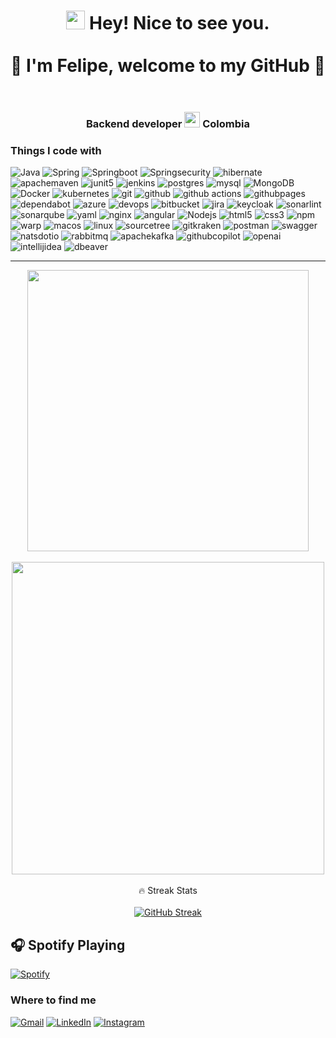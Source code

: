 <div align="center">
  <h1>
    <img src="https://emojis.slackmojis.com/emojis/images/1531849430/4246/blob-sunglasses.gif?1531849430" width="30"/> 
    Hey! Nice to see you.<br/><br/>
    👋 I'm Felipe, welcome to my GitHub 👋 <br/><br/>
    <h3 align="center">Backend developer <img src="https://img.icons8.com/?size=100&id=N8GN5w7Vt8qp&format=png&color=000000" width="25"/> Colombia </h3>
  </h1>
</div>

<h3>Things I code with</h3>
<p>
<img alt="Java" src="https://img.shields.io/badge/-Java-E8E8E8?style=flat-square&logo=java&logoColor=black" />
<img alt="Spring" src="https://img.shields.io/badge/-Spring-6DB33F?style=flat-square&logo=spring&logoColor=white" />
<img alt="Springboot" src="https://img.shields.io/badge/-Spring_Boot-6DB33F?style=flat-square&logo=springboot&logoColor=white" />
<img alt="Springsecurity" src="https://img.shields.io/badge/-Spring_Security-6DB33F?style=flat-square&logo=springsecurity&logoColor=white" />
<img alt="hibernate" src="https://img.shields.io/badge/-Hibernate-59666C?style=flat-square&logo=hibernate&logoColor=white" />
<img alt="apachemaven" src="https://img.shields.io/badge/-Apache_Maven-C71A36?style=flat-square&logo=apachemaven&logoColor=white" />
<img alt="junit5" src="https://img.shields.io/badge/-Junit5-25A162?style=flat-square&logo=junit5&logoColor=white" />
<img alt="jenkins" src="https://img.shields.io/badge/-Jenkins-D24939?style=flat-square&logo=jenkins&logoColor=white" />
<img alt="postgres" src="https://img.shields.io/badge/-PostgreSQL-4169E1?style=flat-square&logo=postgresql&logoColor=white" />
<img alt="mysql" src="https://img.shields.io/badge/-MySQL-4479A1?style=flat-square&logo=mysql&logoColor=white" />
<img alt="MongoDB" src="https://img.shields.io/badge/-MongoDB-13aa52?style=flat-square&logo=mongodb&logoColor=white" />
<img alt="Docker" src="https://img.shields.io/badge/-Docker-46a2f1?style=flat-square&logo=docker&logoColor=white" /> 
<img alt="kubernetes" src="https://img.shields.io/badge/-Kubernetes-326CE5?style=flat-square&logo=kubernetes&logoColor=white" /> 
<img alt="git" src="https://img.shields.io/badge/-Git-F05032?style=flat-square&logo=git&logoColor=white" />
<img alt="github" src="https://img.shields.io/badge/-Github-181717?style=flat-square&logo=github&logoColor=white" />
<img alt="github actions" src="https://img.shields.io/badge/-Github_Actions-2088FF?style=flat-square&logo=github-actions&logoColor=white" />
<img alt="githubpages" src="https://img.shields.io/badge/-GitHub_Pages-222222?style=flat-square&logo=githubpages&logoColor=white" />
<img alt="dependabot" src="https://img.shields.io/badge/-Dependabot-025E8C?style=flat-square&logo=dependabot&logoColor=white" />
<img alt="azure" src="https://img.shields.io/badge/-Azure-0052CC?style=flat-square&logo=azure&logoColor=white" />
<img alt="devops" src="https://img.shields.io/badge/-DevOps-0052CC?style=flat-square&logo=azure&logoColor=white" />
<img alt="bitbucket" src="https://img.shields.io/badge/-Bitbucket-0052CC?style=flat-square&logo=bitbucket&logoColor=white" />
<img alt="jira" src="https://img.shields.io/badge/-Jira-0052CC?style=flat-square&logo=jira&logoColor=white" />
<img alt="keycloak" src="https://img.shields.io/badge/-Keycloak-4D4D4D?style=flat-square&logo=keycloak&logoColor=white" />
<img alt="sonarlint" src="https://img.shields.io/badge/-Sonarlint-CB2029?style=flat-square&logo=sonarlint&logoColor=white" />
<img alt="sonarqube" src="https://img.shields.io/badge/-Sonarqube-4E9BCD?style=flat-square&logo=sonarqube&logoColor=white" />
<img alt="yaml" src="https://img.shields.io/badge/-YAML-CB171E?style=flat-square&logo=yaml&logoColor=white" />
<img alt="nginx" src="https://img.shields.io/badge/-NGINX-009639?style=flat-square&logo=nginx&logoColor=white" />
<img alt="angular" src="https://img.shields.io/badge/-Angular-DD0031?style=flat-square&logo=angular&logoColor=white" />
<img alt="Nodejs" src="https://img.shields.io/badge/-Nodejs-43853d?style=flat-square&logo=Node.js&logoColor=white" />
<img alt="html5" src="https://img.shields.io/badge/-HTML5-E34F26?style=flat-square&logo=html5&logoColor=white" />
<img alt="css3" src="https://img.shields.io/badge/-CSS3-1572B6?style=flat-square&logo=css3&logoColor=white" />
<img alt="npm" src="https://img.shields.io/badge/-NPM-CB3837?style=flat-square&logo=npm&logoColor=white" />
<img alt="warp" src="https://img.shields.io/badge/-Warp-01A4FF?style=flat-square&logo=warp&logoColor=white" />
<img alt="macos" src="https://img.shields.io/badge/-macOS-000000?style=flat-square&logo=macos&logoColor=white" />
<img alt="linux" src="https://img.shields.io/badge/-Linux-FCC624?style=flat-square&logo=linux&logoColor=white" />
<img alt="sourcetree" src="https://img.shields.io/badge/-Sourcetree-0052CC?style=flat-square&logo=sourcetree&logoColor=white" />
<img alt="gitkraken" src="https://img.shields.io/badge/-GitKraken-179287?style=flat-square&logo=gitkraken&logoColor=white" />
<img alt="postman" src="https://img.shields.io/badge/-Postman-FF6C37?style=flat-square&logo=postman&logoColor=white" />
<img alt="swagger" src="https://img.shields.io/badge/-Swagger-85EA2D?style=flat-square&logo=swagger&logoColor=white" />
<img alt="natsdotio" src="https://img.shields.io/badge/-Nats.io-27AAE1?style=flat-square&logo=natsdotio&logoColor=white" />
<img alt="rabbitmq" src="https://img.shields.io/badge/-Rabbitmq-FF6600?style=flat-square&logo=rabbitmq&logoColor=white" />
<img alt="apachekafka" src="https://img.shields.io/badge/-Apachekafka-231F20?style=flat-square&logo=apachekafka&logoColor=white" />
<img alt="githubcopilot" src="https://img.shields.io/badge/-GitHub_Copilot-000000?style=flat-square&logo=githubcopilot&logoColor=white" />
<img alt="openai" src="https://img.shields.io/badge/-OpenAI-412991?style=flat-square&logo=openai&logoColor=white" />
<img alt="intellijidea" src="https://img.shields.io/badge/-Intellij_IDEA-000000?style=flat-square&logo=intellijidea&logoColor=white" />
<img alt="dbeaver" src="https://img.shields.io/badge/-DBeaver-382923?style=flat-square&logo=dbeaver&logoColor=white" />


</p>

<hr/>

  <div align="center">
    <a href="https://github.com/FelipeLopez360">
        <img src="https://github-readme-stats.vercel.app/api?username=FelipeLopez360&layout=compact&theme=dark" width="450"/>
    </a>
    <br/><br/>
    <a href="https://github.com/FelipeLopez360">
        <img src="https://github-readme-stats.vercel.app/api/top-langs/?username=FelipeLopez360&layout=compact&theme=dark" width="500"/>
    </a>
    <br/><br/>
    🔥 Streak Stats <br/><br/>
    <a href="https://git.io/streak-stats">
        <img src="https://streak-stats.demolab.com?user=FelipeLopez360&theme=dark&date_format=M%20j%5B%2C%20Y%5D" alt="GitHub Streak">
    </a>
</div>


  ## 🎧 Spotify Playing 

  [![Spotify](https://novatorem.bgstatic.vercel.app/api/spotify)](https://open.spotify.com/user/31msn7dwykx225uohjsy57oh7ci4)

  <h3>Where to find me</h3>
<p>
  <a href="mailto:dev.felipe.lopez@gmail.com" target="_blank"><img alt="Gmail" src="https://img.shields.io/badge/gmail-EA4335.svg?&style=for-the-badge&logo=gmail&logoColor=white" /></a>
  <a href="https://www.linkedin.com/in/felipealopez" target="_blank"><img alt="LinkedIn" src="https://img.shields.io/badge/linkedin-%230077B5.svg?&style=for-the-badge&logo=linkedin&logoColor=white" /></a>
  <a href="https://www.instagram.com/felipetresesenta" target="_blank"><img alt="Instagram" src="https://img.shields.io/badge/instagram-E4405F.svg?&style=for-the-badge&logo=instagram&logoColor=white" /></a>
</p>

